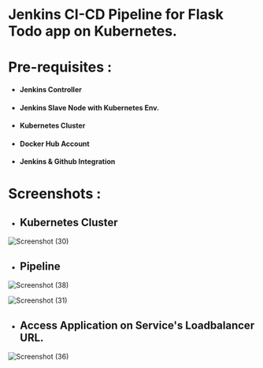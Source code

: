 # Jenkins CI-CD Pipeline for Flask Todo app on Kubernetes.

# Pre-requisites :

- #### Jenkins Controller
- #### Jenkins Slave Node with Kubernetes Env.
- #### Kubernetes Cluster
- #### Docker Hub Account
- #### Jenkins & Github Integration

# Screenshots :

- ## Kubernetes Cluster


![Screenshot (30)](https://user-images.githubusercontent.com/86839948/211161124-d0a5d9ae-a219-4654-95c5-2de8d07a059f.jpg)


- ## Pipeline


![Screenshot (38)](https://user-images.githubusercontent.com/86839948/211160654-a32944fc-4b36-4d61-82b0-747f925a5af3.jpg)


![Screenshot (31)](https://user-images.githubusercontent.com/86839948/211160737-1b4e2edf-a964-4a1a-b34f-99a01d38e583.jpg)



- ## Access Application on Service's Loadbalancer URL.


![Screenshot (36)](https://user-images.githubusercontent.com/86839948/211161336-531aceaa-021d-4e71-b504-30e2b7383e21.jpg)



